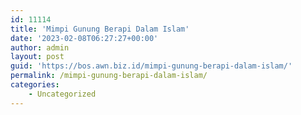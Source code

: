 ```yaml
---
id: 11114
title: 'Mimpi Gunung Berapi Dalam Islam'
date: '2023-02-08T06:27:27+00:00'
author: admin
layout: post
guid: 'https://bos.awn.biz.id/mimpi-gunung-berapi-dalam-islam/'
permalink: /mimpi-gunung-berapi-dalam-islam/
categories:
    - Uncategorized
---
```



